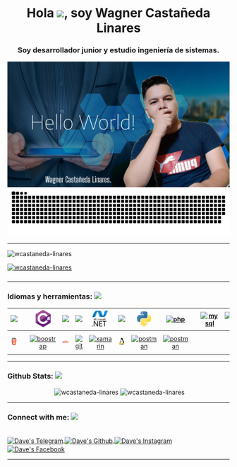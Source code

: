 <h1 align="center">Hola  <img src="https://media.giphy.com/media/hvRJCLFzcasrR4ia7z/giphy.gif" width="35">, soy Wagner Castañeda Linares</h1>
<h3 align="center">Soy desarrollador junior y estudio ingeniería de sistemas.</h3>

<p><img align="right" src="https://github.com/Wcastaneda-linares/Wcastaneda-linares/blob/main/PerfilGithub.png" alt="550px" /></p>

<hr>
<div align="center">
  <img  src="https://github.com/1999AZZAR/1999AZZAR/blob/main/resources/img/grid-snake.svg"
       alt="snake" /></a>
</div>
<hr>
<p align="left"> <img src="https://komarev.com/ghpvc/?username=wcastaneda-linares&label=Profile%20views&color=0e75b6&style=fla t" alt="wcastaneda-linares" /> </p> <p align="left"> <a href="https://github.com/ryo-ma/github-profile-trophy"><img src="https://github-profile-trophy.vercel.app/?username=wcastaneda-linares" alt="wcastaneda-linares" /></a> </p> <h3
</p>

<hr>
<h3 align="left">Idiomas y herramientas: <img src="https://media2.giphy.com/media/QssGEmpkyEOhBCb7e1/giphy.gif?cid=ecf05e47a0n3gi1bfqntqmob8g9aid1oyj2wr3ds3mg700bl&rid=giphy.gif" width=32px></h3>

|<a href="https://www.arduino.cc/" target="_blank" rel="noreferrer"><img src="https://cdn.worldvectorlogo.com/logos/arduino-1.svg" width=40> </a> | <a href="https://www.w3schools.com/cpp/" target="_blank" rel=" noreferrer"><img src="https://raw.githubusercontent.com/devicons/devicon/master/icons/cplusplus/cplusplus-original.svg" width=40> </a> | <a href="https://www.w3schools.com/cs/" target="_blank" rel="noreferrer"> <img src="https://raw.githubusercontent.com/devicons/devicon/master/icons/csharp/csharp-original.svg" width="40"> </a> | <a href="https://spring.io/" target="_blank" rel="noreferrer"> <img src="https://www.vectorlogo.zone/logos/springio/springio-icon.svg" width="40"> </a> | <a href="https://www.java.com" target="_blank" rel="noreferrer"> <img src="https://www.vectorlogo.zone/logos/java/java-vertical.svg" width="40"> </a> | <a href="https://dotnet.microsoft.com/" target="_blank" rel="norefer rer"> <img src="https://raw.githubusercontent.com/devicons/devicon/master/icons/dot-net/dot-net-original-wordmark.svg" width="40"> </a> | <a href="https://materializecss.com/" target="_blank" rel="noreferrer"> <img src="https://raw.githubusercontent.com/prplx/svg-logos/5585531d45d294869c4eaab4d7cf2e9c167710a9/svg/materialize.svg" width="40"> </a> | <a href="https://python.org" target="_blank" rel="noreferrer"> <img src="https://raw.githubusercontent.com/devicons/devicon/master/icons/python/python-original.svg" alt="python" width="40"> </a> | <a href="https://www.php.net" target="_blank" rel="noreferrer"> <img src="https://www.vectorlogo.zone/logos/php/php-ar21.svg" alt="php" width="40"></a>  | <a href ="https://www.postgresql.org" target="_blank" rel="noreferrer"> <img src="https://raw.githubusercontent.com/devicons/devicon/master/icons/postgresql/postgresql-original-wordmark.svg" alt="python" width="40"> </a> | <a href="https://www.mysql.com/" target="_blank" rel=" noreferrer"> <img src="https://www.vectorlogo.zone/logos/mysql/mysql-ar21.svg" alt="mysql" width="40"> </a> | <a href="https://mariadb.org/" target="_blank" rel="noreferrer"> <img src="https://www.vectorlogo.zone/logos/mariadb/mariadb-icon.svg" alt="mongodb" width="40"> </a> | <a href="https://www.microsoft.com/en-us/sql-server" target="_blank" rel="noreferrer"> <img src="https://www.svgrepo.com/show/303229/microsoft-sql-server-logo.svg" alt="firebase" width="40"> </a> | <a href="https://www.oracle.com/" target="_blank" rel="noreferrer"> <img src="https://raw.githubusercontent.com/devicons/devicon/master/icons/oracle/oracle-original.svg" alt="sqlite" width="40"> </a> | 
|:-:|:-:|:-:|:-:|:-:|:-:|:-:|:-:|:-:|:-:|:-:|:-:|:-:|:-:|
|<a href="https://www.w3.org/html/" target="_blank" rel="noreferrer"> <img src="https://raw.githubusercontent.com/devicons/devicon/master/icons/html5/html5-original-wordmark.svg" alt="html5" width="40"> </a> | <a href="https://www.w3schools.com/css/" target="_blank" rel="noreferrer"> <img src="https://raw.githubusercontent.com/devicons/devicon/master/icons/css3/css3-original-wordmark.svg" alt="css3" width="45" height="45"> </a> | <a href="https://getbootstrap.com" target="_blank" rel="noreferrer" > <img src="https://www.vectorlogo.zone/logos/getbootstrap/getbootstrap-icon.svg" alt="boostrap" width="40"> </a> | <a href="https://emberjs.com/" target="_blank" rel="noreferrer"> <img src="https://raw.githubusercontent.com/devicons/devicon/master/icons/ember/ember-original-wordmark.svg" alt="python" width="40"> </A> | <a href="https://git-scm.com/" target="_blank" rel="noreferrer"> <img src="https://www.vectorlogo.zone/logos/git-scm/git-scm-icon.svg" alt="git" width="40"> </a> | <a href="https://dotnet.microsoft.com/apps/xamarin" target="_blank" rel="noreferrer"> <img src="https://raw.githubusercontent.com/detain/svg-logos/780f25886640cef088af994181646db2f6b1a3f8/svg/xamarin.svg" alt="xamarin" width="40"> </a> | <a href="https://www.linux.org/" target="_blank" rel="noreferrer"> <img src="https://raw.githubusercontent.com/devicons/devicon/master/icons/linux/linux-original.svg" alt="linux" width="40"> </a> | <a href="https://postman.com" target="_blank" rel="noreferrer"> <img src="https://www.vectorlogo.zone/logos/getpostman/getpostman-icon.svg" alt="postman" width="40"> </a> | <a href="https://www.linux.org/" target="_blank" rel="noreferrer"> <img src="https://www.vectorlogo.zone/logos/visualstudio_code/visualstudio_code-icon.svg" alt="postman" width="40"> </a> |
<hr>

 <h3><b>Github Stats:  </b><img src="https://th.bing.com/th/id/R.011db7f1e14cdcefd5ed8b056f70d038?rik=NHHx7PD%2bLTi5YA&riu=http%3a%2f%2fui.trinine.net%2fwp%2fwp-content%2fuploads%2f2016%2f06%2f20160602_GraphAnimeIcon.gif&ehk=TXXGvgTPI6i%2f5xQe%2fW3mnT36hQPfIBwZcQsaKAlJWhs%3d&risl=&pid=ImgRaw&r=0" width=32px></h3>


<p align="center">&nbsp;<img align="center" src="https://github-readme-stats.vercel.app/api?username=wcastaneda-linares&show_icons=true&locale=en" alt="wcastaneda-linares"> <img align="center" src="https://github-readme-streak-stats.herokuapp.com/?user=wcastaneda-linares&" alt="wcastaneda-linares"></p>

<p></p>

<hr>

  <h3><b> Connect with me: </b><img src='https://raw.githubusercontent.com/ShahriarShafin/ShahriarShafin/main/Assets/handshake.gif' width=32px> </h3>  
<br/> 
<a href="https://t.me/wcastanedal">
      <img align="center" alt="Dave's Telegram" width="22px" src="https://web.telegram.org/img/logo_share.png" />
</a>
<a href="https://github.com/Wcastaneda-linares">
      <img align="center" alt="Dave's Github" width="22px" src="https://upload.wikimedia.org/wikipedia/commons/thumb/a/ae/Github-desktop-logo-symbol.svg/1024px-Github-desktop-logo-symbol.svg.png" />
</a>
<a href="https://instagram.com/linares.w_/">
      <img align="center" alt="Dave's Instagram" width="22px" src="https://upload.wikimedia.org/wikipedia/commons/thumb/a/a5/Instagram_icon.png/600px-Instagram_icon.png" />
</a>
<a href="https://www.facebook.com/wcastanedalinares">
      <img align="center" alt="Dave's Facebook" width="22px" src="https://facebookbrand.com/wp-content/uploads/2019/04/f_logo_RGB-Hex-Blue_512.png?w=512&h=512" />
</a>
<hr>
<br/>



  
</div>


